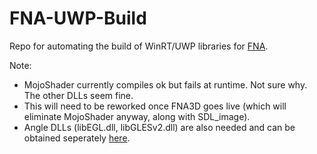 # FNA-UWP-Build

Repo for automating the build of WinRT/UWP libraries for [FNA](https://fna-xna.github.io/).

Note:

* MojoShader currently compiles ok but fails at runtime.  Not sure why.  The other DLLs seem fine.
* This will need to be reworked once FNA3D goes live (which will eliminate MojoShader anyway, along with SDL_image).
* Angle DLLs (libEGL.dll, libGLESv2.dll) are also needed and can be obtained seperately [here](https://github.com/cybik/angle-bootstraps/actions?query=workflow%3A%22Matrixed+UWP+Build%22).

